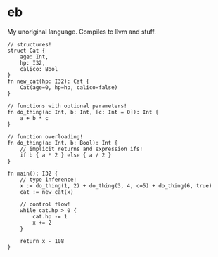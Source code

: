 # eb

My unoriginal language. Compiles to llvm and stuff.

	// structures!
	struct Cat {
		age: Int,
		hp: I32,
		calico: Bool
	}
	fn new_cat(hp: I32): Cat {
		Cat(age=0, hp=hp, calico=false)
	}
	
	// functions with optional parameters!
	fn do_thing(a: Int, b: Int, [c: Int = 0]): Int {
		a + b * c
	}
	
	// function overloading!
	fn do_thing(a: Int, b: Bool): Int {
		// implicit returns and expression ifs!
		if b { a * 2 } else { a / 2 }
	}
	
	fn main(): I32 {
		// type inference!
		x := do_thing(1, 2) + do_thing(3, 4, c=5) + do_thing(6, true)
		cat := new_cat(x)
	
		// control flow!
		while cat.hp > 0 {
			cat.hp -= 1
			x += 2
		}
	
		return x - 108
	}
